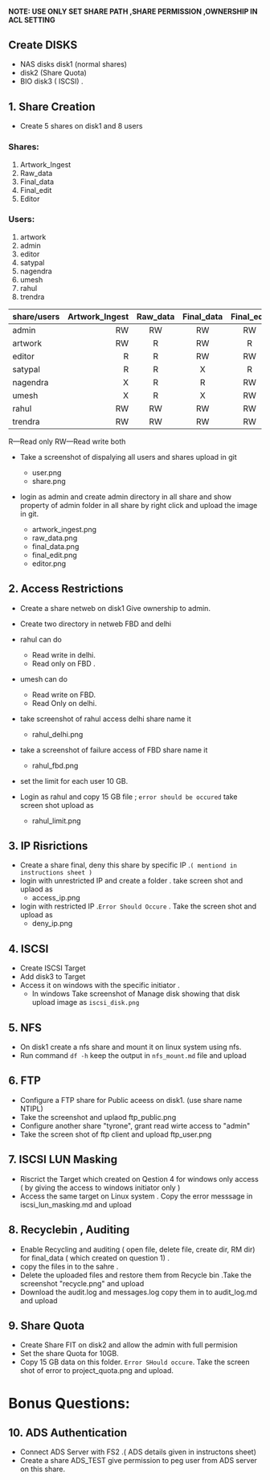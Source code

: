 #### NOTE: USE ONLY SET SHARE PATH ,SHARE PERMISSION ,OWNERSHIP IN ACL SETTING
## Create  DISKS 
* NAS disks disk1 (normal shares)
* disk2 (Share Quota) 
* BIO disk3 ( ISCSI) . 

## 1. Share Creation  
* Create 5 shares on disk1 and 8 users 

### Shares:

1. Artwork_Ingest 
2. Raw_data 
3. Final_data 
4. Final_edit 
5. Editor

### Users:

1. artwork 
2. admin 
3. editor 
4. satypal 
5. nagendra 
6. umesh 
7. rahul 
8. trendra


|share/users| Artwork_Ingest | Raw_data  |  Final_data |   Final_edit  |Editor|
| :------- | ----: | :---: |:------:  | :-----:|:-----:|
|  admin   | RW    |RW     |  RW      |RW      |RW     |
|  artwork | RW    |R      | RW       |    R   | R     |
|  editor  | R     | R      | RW      | RW     |  RW   |
|satypal   |  R    |  R     |   X     |  R     |  RW   |
|nagendra  |    X  | R      | R       |    RW  |   RW  |
|umesh     |    X  |  R     |  X      |  RW    | RW    |
|rahul     |  RW   |  RW     | RW     |   RW   |  RW   |
|trendra   |  RW   |  RW     | RW     | RW     |   R   |

R—Read only
RW—Read write both

* Take a screenshot of dispalying all users  and shares upload in git

  - user.png
  - share.png

* login as  admin and create admin directory in all share and show property of admin folder in all share by right click and upload the image in git.

  - artwork_ingest.png 
  - raw_data.png 
  - final_data.png 
  - final_edit.png 
  - editor.png

## 2. Access Restrictions  
* Create a share netweb on disk1 Give ownership to admin.

* Create two directory in netweb FBD and delhi 
* rahul can do  
  - Read write in delhi.
  - Read only on FBD .
* umesh can do 
  - Read write on FBD.  
  - Read Only on delhi.

* take screenshot of rahul access  delhi share name it 
  - rahul_delhi.png
* take a screenshot of failure access of FBD share name  it
  - rahul_fbd.png

* set the limit for each user 10 GB.
* Login as rahul and  copy 15 GB file ; `error should be occured` take screen shot upload as 
  - rahul_limit.png

## 3. IP Risrictions  
* Create a share final, deny this share by specific IP .`( mentiond in instructions sheet )`
* login with unrestricted IP and create a folder  .  take screen shot and  uplaod as
  - access_ip.png
* login with restricted IP .`Error Should Occure` . Take the screen shot and  upload as 
  - deny_ip.png

## 4. ISCSI 
* Create ISCSI Target 
* Add  disk3 to Target 
* Access it on windows with the specific initiator .
  - In windows Take screenshot of Manage disk showing that disk upload image as `iscsi_disk.png`

## 5. NFS
* On disk1 create a nfs share and mount it on linux system using nfs.
* Run command `df -h` keep the  output in `nfs_mount.md` file and  upload

## 6. FTP
* Configure a FTP share for Public aceess on disk1. (use share name NTIPL)
* Take the  screenshot and uplaod ftp_public.png
* Configure another share "tyrone", grant read wirte access to "admin"
* Take the screen shot of  ftp client and upload ftp_user.png

## 7. ISCSI LUN Masking
* Riscrict the Target which created  on Qestion 4  for  windows only access ( by giving the access to windows initiator only )
* Access the  same target  on Linux system . Copy the error messsage  in iscsi_lun_masking.md and upload 


## 8. Recyclebin , Auditing
* Enable  Recycling and auditing ( open file, delete file, create dir, RM dir) for final_data ( which created on question 1) .
* copy the files  in to the sahre . 
* Delete the uploaded  files  and  restore them from  Recycle bin .Take the screenshot "recycle.png" and  upload 
* Download the  audit.log and  messages.log  copy them  in to audit_log.md  and  upload 


## 9. Share Quota
* Create Share FIT on disk2 and allow the admin with full permision 
* Set  the share Quota for 10GB.
* Copy 15 GB data on this folder. `Error SHould occure`. Take the  screen shot of error to project_quota.png and  upload.

# Bonus Questions:
## 10. ADS Authentication 
* Connect ADS Server with FS2 .( ADS details  given in  instructons sheet)
* Create a share ADS_TEST give permission to peg user from ADS server on this share. 
